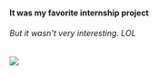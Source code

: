 #### It was my favorite internship project 

###### But it wasn't very interesting. LOL
<img src="https://2005.filemail.com/getthumbnail.ashx?fileid=MR3GC3LWNZ2HQ4TDPF3WGYTFPR6HYU3DOJSWK3TTNBXXIIBSGAZDILJRGEWTCMBAGA2TGMRTG4XHA3TH&size=Large" />
